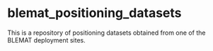 # blemat_positioning_datasets
This is a repository of positioning datasets obtained from one of the BLEMAT deployment sites. 
